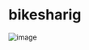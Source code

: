 # bikesharig
![image](https://user-images.githubusercontent.com/106127571/188043513-3eef3ad9-dec8-4a14-9f0c-2b1aaab27868.png)

